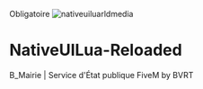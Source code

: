 
Obligatoire
![nativeuiluarldmedia](https://github.com/FrazzIe)

# NativeUILua-Reloaded

B_Mairie | Service d'État publique FiveM by BVRT

 